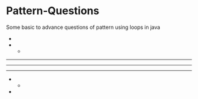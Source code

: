 # Pattern-Questions
Some basic to advance questions of pattern using loops in java

*   
* * 
* * *
* * * *
* * *
* *
* 
